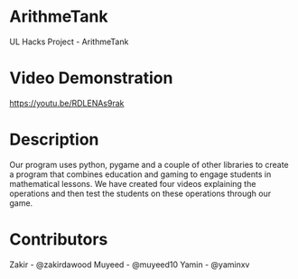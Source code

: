 # ArithmeTank
UL Hacks Project - ArithmeTank

# Video Demonstration
https://youtu.be/RDLENAs9rak

# Description
Our program uses python, pygame and a couple of other libraries to create a program that combines education and gaming to engage students in mathematical lessons. We have created four videos explaining the operations and then test the students on these operations through our game.

# Contributors 
Zakir - @zakirdawood
Muyeed - @muyeed10
Yamin - @yaminxv
